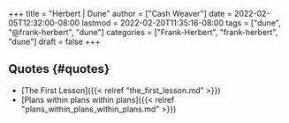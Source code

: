 +++
title = "Herbert | Dune"
author = ["Cash Weaver"]
date = 2022-02-05T12:32:00-08:00
lastmod = 2022-02-20T11:35:16-08:00
tags = ["dune", "@frank-herbert", "dune"]
categories = ["Frank-Herbert", "frank-herbert", "dune"]
draft = false
+++

## Quotes {#quotes}

-   [The First Lesson]({{< relref "the_first_lesson.md" >}})
-   [Plans within plans within plans]({{< relref "plans_within_plans_within_plans.md" >}})

<style>.csl-entry{text-indent: -1.5em; margin-left: 1.5em;}</style><div class="csl-bib-body">
</div>
